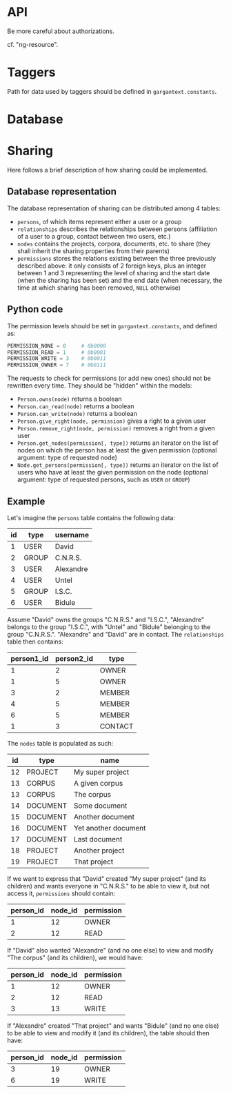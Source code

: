# API

Be more careful about authorizations.

cf. "ng-resource".


# Taggers

Path for data used by taggers should be defined in `gargantext.constants`.


# Database

# Sharing

Here follows a brief description of how sharing could be implemented.

## Database representation

The database representation of sharing can be distributed among 4 tables:
 - `persons`, of which items represent either a user or a group
 - `relationships` describes the relationships between persons (affiliation
     of a user to a group, contact between two users, etc.)
 - `nodes` contains the projects, corpora, documents, etc. to share (they shall
     inherit the sharing properties from their parents)
 - `permissions` stores the relations existing between the three previously
     described above: it only consists of 2 foreign keys, plus an integer
     between 1 and 3 representing the level of sharing and the start date
     (when the sharing has been set) and the end date (when necessary, the time
     at which sharing has been removed, `NULL` otherwise)

## Python code

The permission levels should be set in `gargantext.constants`, and defined as:
```python
PERMISSION_NONE = 0     # 0b0000
PERMISSION_READ = 1     # 0b0001
PERMISSION_WRITE = 3    # 0b0011
PERMISSION_OWNER = 7    # 0b0111
```

The requests to check for permissions (or add new ones) should not be rewritten
every time. They should be "hidden" within the models:
 - `Person.owns(node)` returns a boolean
 - `Person.can_read(node)` returns a boolean
 - `Person.can_write(node)` returns a boolean
 - `Person.give_right(node, permission)` gives a right to a given user
 - `Person.remove_right(node, permission)` removes a right from a given user
 - `Person.get_nodes(permission[, type])` returns an iterator on the list of
    nodes on which the person has at least the given permission (optional
    argument: type of requested node)
- `Node.get_persons(permission[, type])` returns an iterator on the list of
   users who have at least the given permission on the node (optional argument:
   type of requested persons, such as `USER` or `GROUP`)

## Example

Let's imagine the `persons` table contains the following data:

| id | type  | username  |
|----|-------|-----------|
| 1  | USER  | David     |
| 2  | GROUP | C.N.R.S.  |
| 3  | USER  | Alexandre |
| 4  | USER  | Untel     |
| 5  | GROUP | I.S.C.    |
| 6  | USER  | Bidule    |

Assume "David" owns the groups "C.N.R.S." and "I.S.C.", "Alexandre" belongs to
the group "I.S.C.", with "Untel" and "Bidule" belonging to the group "C.N.R.S.".
"Alexandre" and "David" are in contact.
The `relationships` table then contains:

| person1_id | person2_id | type    |
|------------|------------|---------|
| 1          | 2          | OWNER   |
| 1          | 5          | OWNER   |
| 3          | 2          | MEMBER  |
| 4          | 5          | MEMBER  |
| 6          | 5          | MEMBER  |
| 1          | 3          | CONTACT |

The `nodes` table is populated as such:

| id | type     | name                 |
|----|----------|----------------------|
| 12 | PROJECT  | My super project     |
| 13 | CORPUS   | A given corpus       |
| 13 | CORPUS   | The corpus           |
| 14 | DOCUMENT | Some document        |
| 15 | DOCUMENT | Another document     |
| 16 | DOCUMENT | Yet another document |
| 17 | DOCUMENT | Last document        |
| 18 | PROJECT  | Another project      |
| 19 | PROJECT  | That project         |

If we want to express that "David" created "My super project" (and its children)
and wants everyone in "C.N.R.S." to be able to view it, but not access it,
`permissions` should contain:

| person_id | node_id | permission |
|-----------|---------|------------|
| 1         | 12      | OWNER      |
| 2         | 12      | READ       |

If "David" also wanted "Alexandre" (and no one else) to view and modify "The
corpus" (and its children), we would have:

| person_id | node_id | permission |
|-----------|---------|------------|
| 1         | 12      | OWNER      |
| 2         | 12      | READ       |
| 3         | 13      | WRITE      |

If "Alexandre" created "That project" and wants "Bidule" (and no one else) to be
able to view and modify it (and its children), the table should then have:

| person_id | node_id | permission |
|-----------|---------|------------|
| 3         | 19      | OWNER      |
| 6         | 19      | WRITE      |
